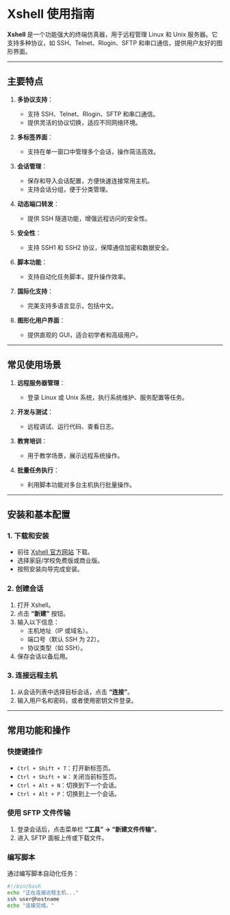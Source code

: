 # Xshell 使用指南

**Xshell** 是一个功能强大的终端仿真器，用于远程管理 Linux 和 Unix 服务器。它支持多种协议，如 SSH、Telnet、Rlogin、SFTP 和串口通信，提供用户友好的图形界面。

---

## **主要特点**

1. **多协议支持**：
   - 支持 SSH、Telnet、Rlogin、SFTP 和串口通信。
   - 提供灵活的协议切换，适应不同网络环境。

2. **多标签界面**：
   - 支持在单一窗口中管理多个会话，操作简洁高效。

3. **会话管理**：
   - 保存和导入会话配置，方便快速连接常用主机。
   - 支持会话分组，便于分类管理。

4. **动态端口转发**：
   - 提供 SSH 隧道功能，增强远程访问的安全性。

5. **安全性**：
   - 支持 SSH1 和 SSH2 协议，保障通信加密和数据安全。

6. **脚本功能**：
   - 支持自动化任务脚本，提升操作效率。

7. **国际化支持**：
   - 完美支持多语言显示，包括中文。

8. **图形化用户界面**：
   - 提供直观的 GUI，适合初学者和高级用户。

---

## **常见使用场景**

1. **远程服务器管理**：
   - 登录 Linux 或 Unix 系统，执行系统维护、服务配置等任务。

2. **开发与测试**：
   - 远程调试、运行代码、查看日志。

3. **教育培训**：
   - 用于教学场景，展示远程系统操作。

4. **批量任务执行**：
   - 利用脚本功能对多台主机执行批量操作。

---

## **安装和基本配置**

### **1. 下载和安装**
- 前往 [Xshell 官方网站](https://www.netsarang.com/) 下载。
- 选择家庭/学校免费版或商业版。
- 按照安装向导完成安装。

### **2. 创建会话**
1. 打开 Xshell。
2. 点击 **“新建”** 按钮。
3. 输入以下信息：
   - 主机地址（IP 或域名）。
   - 端口号（默认 SSH 为 22）。
   - 协议类型（如 SSH）。
4. 保存会话以备后用。

### **3. 连接远程主机**
1. 从会话列表中选择目标会话，点击 **“连接”**。
2. 输入用户名和密码，或者使用密钥文件登录。

---

## **常用功能和操作**

### **快捷键操作**
- `Ctrl + Shift + T`：打开新标签页。
- `Ctrl + Shift + W`：关闭当前标签页。
- `Ctrl + Alt + N`：切换到下一个会话。
- `Ctrl + Alt + P`：切换到上一个会话。

### **使用 SFTP 文件传输**
1. 登录会话后，点击菜单栏 **“工具” -> “新建文件传输”**。
2. 进入 SFTP 面板上传或下载文件。

### **编写脚本**
通过编写脚本自动化任务：
```bash
#!/bin/bash
echo "正在连接远程主机..."
ssh user@hostname
echo "连接完成。"

